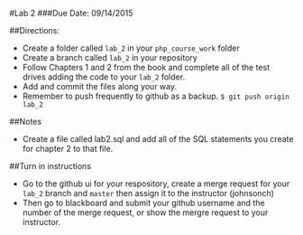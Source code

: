#Lab 2
###Due Date: 09/14/2015

##Directions:
* Create a folder called ```lab_2``` in your ```php_course_work``` folder 
* Create a branch called ```lab_2``` in your repository 
* Follow Chapters 1 and 2 from the book and complete all of the test drives 
adding the code to your ```lab_2``` folder.
* Add and commit the files along your way. 
* Remember to push frequently to github as a backup.
```$ git push origin lab_2```

##Notes
* Create a file called lab2.sql and add all of the SQL statements you create for
  chapter 2 to that file.

##Turn in instructions
* Go to the github ui for your respository, create a merge request for your 
```lab_2``` branch and ```master``` then assign it to the instructor (johnsonch) 
* Then go to blackboard and submit your github username and the number of the 
merge request, or show the mergre request to your instructor.
